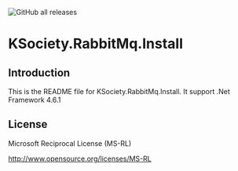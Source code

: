 ![GitHub all releases](https://img.shields.io/github/downloads/K-Society/KSociety.RabbitMq.Install/total)

# KSociety.RabbitMq.Install

## Introduction

This is the README file for KSociety.RabbitMq.Install. It support .Net Framework 4.6.1

## License

Microsoft Reciprocal License (MS-RL)

http://www.opensource.org/licenses/MS-RL